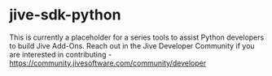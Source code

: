 # jive-sdk-python
This is currently a placeholder for a series tools to assist Python developers to build Jive Add-Ons.   Reach out in the Jive Developer Community if you are interested in contributing - https://community.jivesoftware.com/community/developer  
